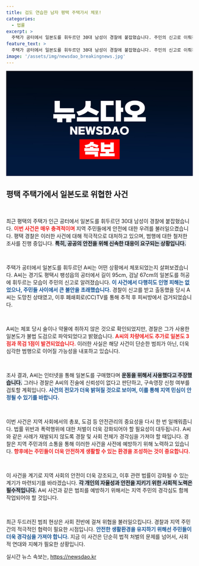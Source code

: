 ```yaml
---
title: 검도 연습한 남자 평택 주택가서 체포!
categories:
  - 법률
excerpt: >
  주택가 공터에서 일본도를 휘두르던 30대 남성이 경찰에 붙잡혔습니다. 주민의 신고로 이뤄진 신속한 검거와 불법 도검 발견, A씨의 뒤늦은 해명까지, 사건의 전말에 궁금증이 증폭되고 있습니다!
feature_text: >
  주택가 공터에서 일본도를 휘두르던 30대 남성이 경찰에 붙잡혔습니다. 주민의 신고로 이뤄진 신속한 검거와 불법 도검 발견, A씨의 뒤늦은 해명까지, 사건의 전말에 궁금증이 증폭되고 있습니다!
image: '/assets/img/newsdao_breakingnews.jpg'
---
```


<p><img src="/assets/img/newsdao_breakingnews.jpg" alt="cryptoinkorea 속보" /></p>

<h2 data-ke-size="size26">평택 주택가에서 일본도로 위협한 사건</h2>

<p data-ke-size="size16">&nbsp;</p>

<p>최근 평택의 주택가 인근 공터에서 일본도를 휘두르던 30대 남성이 경찰에 붙잡혔습니다. <b><span style="color: #ee2323;">이번 사건은 매우 충격적이며</span></b> 지역 주민들에게 안전에 대한 우려를 불러일으켰습니다. 평택 경찰은 이러한 사건에 대해 적극적으로 대처하고 있으며, 범행에 대한 철저한 조사를 진행 중입니다. <b><span style="background-color: #21538527;">특히, 공공의 안전을 위해 신속한 대응이 요구되는 상황입니다.</span></b> </p>

<p data-ke-size="size16">&nbsp;</p>

<p>주택가 공터에서 일본도를 휘두르던 A씨는 어떤 상황에서 체포되었는지 살펴보겠습니다. A씨는 경기도 평택시 팽성읍의 공터에서 길이 95cm, 검날 67cm의 일본도를 허공에 휘두르는 모습이 주민의 신고로 알려졌습니다. <b><span style="color: #1a5490;">이 사건에서 다행히도 인명 피해는 없었으나, 주민들 사이에서 큰 불안을 초래했습니다.</span></b> 경찰이 신고를 받고 출동했을 당시 A씨는 도망친 상태였고, 이후 폐쇄회로(CC)TV를 통해 추적 후 피씨방에서 검거되었습니다.</p>

<p data-ke-size="size16">&nbsp;</p>

<p>A씨는 체포 당시 술이나 약물에 취하지 않은 것으로 확인되었지만, 경찰은 그가 사용한 일본도가 불법 도검으로 파악되었다고 밝혔습니다. <b><span style="color: #ee2323;">A씨의 차량에서도 추가로 일본도 3점과 목검 1점이 발견되었습니다.</span></b> 이러한 사실은 해당 사건이 단순한 범죄가 아닌, 더욱 심각한 범행으로 이어질 가능성을 내포하고 있습니다.</p>

<p data-ke-size="size16">&nbsp;</p>

<p>조사 결과, A씨는 인터넷을 통해 일본도를 구매했다며 <b><span style="background-color: #21538527;">운동을 위해서 사용했다고 주장했습니다.</span></b> 그러나 경찰은 A씨의 진술에 신뢰성이 없다고 판단하고, 구속영장 신청 여부를 검토할 계획입니다. <b><span style="color: #1a5490;">사건의 전모가 더욱 밝혀질 것으로 보이며, 이를 통해 지역 민심이 안정될 수 있기를 바랍니다.</span></b> </p>

<p data-ke-size="size16">&nbsp;</p>

<p>이번 사건은 지역 사회에서의 총포, 도검 등 안전관리의 중요성을 다시 한 번 일깨워줍니다. 법률 위반과 폭력행위에 대한 처벌이 더욱 강화되어야 할 필요성이 대두됩니다. A씨와 같은 사례가 재발되지 않도록 경찰 및 사회 전체가 경각심을 가져야 할 때입니다. 경찰은 지역 주민과의 소통을 통해 이러한 사건을 사전에 예방하기 위해 노력하고 있습니다. <b><span style="color: #ee2323;">향후에는 주민들이 더욱 안전하게 생활할 수 있는 환경을 조성하는 것이 중요합니다.</span></b></p>

<p data-ke-size="size16">&nbsp;</p>

<p>이 사건을 계기로 지역 사회의 안전이 더욱 강조되고, 이후 관련 법률이 강화될 수 있는 계기가 마련되기를 바라겠습니다. <b><span style="background-color: #21538527;">각 개인의 자율성과 안전을 지키기 위한 사회적 노력은 필수적입니다.</span></b> A씨 사건과 같은 범죄를 예방하기 위해서는 지역 주민의 경각심도 함께 작업되어야 할 것입니다. </p>

<p data-ke-size="size16">&nbsp;</p>

<p>최근 두드러진 범죄 현상은 사회 전반에 걸쳐 위협을 불러일으킵니다. 경찰과 지역 주민 간의 적극적인 협력이 필요한 시점입니다. <b><span style="color: #1a5490;">안전한 생활환경을 유지하기 위해선 주민들이 더욱 경각심을 가져야 합니다.</span></b> 지금 이 사건은 단순히 법적 처벌의 문제를 넘어서, 사회적 연대와 지혜가 필요한 상황입니다.</p>
실시간 뉴스 속보는, <a href="https://newsdao.kr" rel="dofollow">https://newsdao.kr</a>


